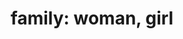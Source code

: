 ---
layout: people&body
title: "family: woman, girl"
emoji: family__woman_girl
permalink: 👩‍👧.html
---
